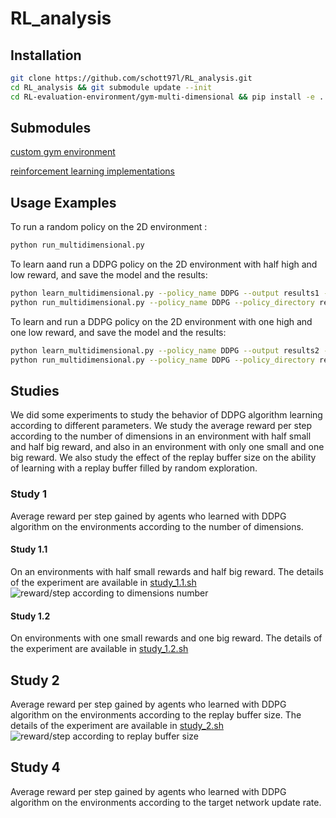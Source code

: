 # RL_analysis

## Installation

```sh
git clone https://github.com/schott97l/RL_analysis.git
cd RL_analysis && git submodule update --init
cd RL-evaluation-environment/gym-multi-dimensional && pip install -e .
```

## Submodules

[custom gym environment](https://github.com/hroussille/RL-evaluation-environment)

[reinforcement learning implementations](https://github.com/schott97l/RL_implementations)

## Usage Examples
To run a random policy on the 2D environment :
```sh
python run_multidimensional.py
```

To learn aand run a DDPG policy on the 2D environment with half high and low reward, and save the model and the results:
```sh
python learn_multidimensional.py --policy_name DDPG --output results1 --save --high_reward_count half --low_reward_count half
python run_multidimensional.py --policy_name DDPG --policy_directory results1/models --high_reward_count half --low_reward_count half
```

To learn and run a DDPG policy on the 2D environment with one high and one low reward, and save the model and the results:
```sh
python learn_multidimensional.py --policy_name DDPG --output results2 --save --high_reward_count one --low_reward_count one
python run_multidimensional.py --policy_name DDPG --policy_directory results2/models --high_reward_count one --low_reward_count one
```

## Studies
We did some experiments to study the behavior of DDPG algorithm learning according to different parameters.
We study the average reward per step according to the number of dimensions in an environment with half small and half big reward, and also in an environment with only one small and one big reward. We also study the effect of the replay buffer size on the ability of learning with a replay buffer filled by random exploration.

### Study 1
Average reward per step gained by agents who learned with DDPG algorithm on the environments according to the number of dimensions.

#### Study 1.1
On an environments with half small rewards and half big reward.
The details of the experiment are available in [study_1.1.sh](https://github.com/schott97l/RL_analysis/blob/master/Studies/Study_1.1/study_1.1.sh)
![reward/step according to dimensions number](https://lh3.googleusercontent.com/IuhnrDTJpFqRgSwEEpvqcJ0OjNAOmRKf74HAU6bgqRTNsQlyExtfpBOWxsfhgewEtW4KgM5ZXGorPA)

#### Study 1.2
On environments with one small rewards and one big reward.
The details of the experiment are available in [study_1.2.sh](https://github.com/schott97l/RL_analysis/blob/master/Studies/Study_1.2/study_1.2.sh)

## Study 2
Average reward per step gained by agents who learned with DDPG algorithm on the environments according to the replay buffer size.
The details of the experiment are available in [study_2.sh](https://github.com/schott97l/RL_analysis/blob/master/Studies/Study_2/study_2.sh)
![reward/step according to replay buffer size](https://lh3.googleusercontent.com/sm4Ng-SHe_RiyQZvN8TlS5EkxiwvlY2OqxLTQykvQ79OFHdaE3zyLw6sKTgSRJhIuvIoCm5klCQgPw )

## Study 4
Average reward per step gained by agents who learned with DDPG algorithm on the environments according to the target network update rate.

<!--stackedit_data:
eyJoaXN0b3J5IjpbMTkzMTU0OTI4LC0xNDM3MjAwMzQwXX0=
-->